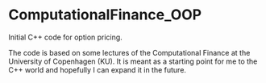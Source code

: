 # ComputationalFinance_OOP
Initial C++ code for option pricing.

The code is based on some lectures of the Computational Finance at the University of Copenhagen (KU). It is meant as a starting point for me to the C++ world
and hopefully I can expand it in the future.
